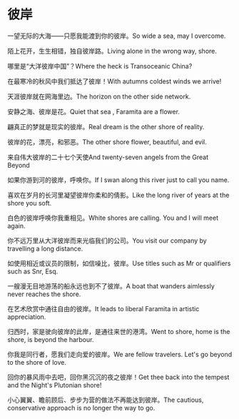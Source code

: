 # 彼岸

<p><span class="chinese">一望无际的大海——只愿我能渡到你的彼岸。</span><span class="english">So wide a sea, may I overcome.</span></p>

<p><span class="chinese">陌上花开，生生相错，独自彼岸路。</span><span class="english">Living alone in the wrong way, shore.</span></p>

<p><span class="chinese">哪里是“大洋彼岸中国”？</span><span class="english">Where the heck is Transoceanic China?</span></p>

<p><span class="chinese">在最寒冷的秋风中我们抵达了彼岸！</span><span class="english">With autumns coldest winds we arrive!</span></p>

<p><span class="chinese">天涯彼岸就在网海里边。</span><span class="english">The horizon on the other side network.</span></p>

<p><span class="chinese">安静之海、彼岸是花。</span><span class="english">Quiet that sea , Faramita are a flower.</span></p>

<p><span class="chinese">翩真正的梦就是现实的彼岸。</span><span class="english">Real dream is the other shore of reality.</span></p>

<p><span class="chinese">彼岸的花，漂亮，和邪恶。</span><span class="english">The other shore flower, beautiful, and evil.</span></p>

<p><span class="chinese">来自伟大彼岸的二十七个天使</span><span class="english">And twenty-seven angels from the Great Beyond</span></p>

<p><span class="chinese">如果你游到河的彼岸，呼唤你。</span><span class="english">If I swan along this river just to call you name.</span></p>

<p><span class="chinese">喜欢在岁月的长河里凝望彼岸你柔和的倩影。</span><span class="english">Like the long river of years at the shore you soft.</span></p>

<p><span class="chinese">白色的彼岸呼唤你我重相见。</span><span class="english">White shores are calling. You and I will meet again.</span></p>

<p><span class="chinese">你不远万里从大洋彼岸而来光临我们的公司。</span><span class="english">You visit our company by travelling a long distance.</span></p>

<p><span class="chinese">如使用相近或议员的限制，如信噪比，彼岸。</span><span class="english">Use titles such as Mr or qualifiers such as Snr, Esq.</span></p>

<p><span class="chinese">一艘漫无目地游荡的船永远也到不了彼岸。</span><span class="english">A boat that wanders aimlessly never reaches the shore.</span></p>

<p><span class="chinese">在艺术欣赏中通往自由的彼岸。</span><span class="english">It leads to liberal Faramita in artistic appreciation.</span></p>

<p><span class="chinese">归西时，家是驶向彼岸的此岸，是通往来世的港湾。</span><span class="english">Went to shore, home is the shore, is beyond the harbour.</span></p>

<p><span class="chinese">你我是同行者，愿我们走向爱的彼岸。</span><span class="english">We are fellow travelers. Let's go beyond to the shore of love.</span></p>

<p><span class="chinese">回你的暴风雨中去吧，回你黑沉沉的夜之彼岸！</span><span class="english">Get thee back into the tempest and the Night's Plutonian shore!</span></p>

<p><span class="chinese">小心翼翼、瞻前顾后、步步为营的做法不再能达到彼岸。</span><span class="english">The cautious, conservative approach is no longer the way to go.</span></p>

